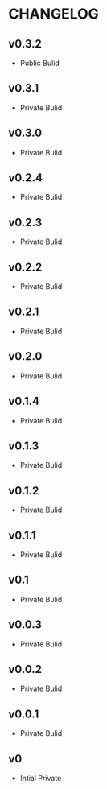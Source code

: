 # CHANGELOG

## v0.3.2

- Public Bulid

## v0.3.1

- Private Bulid

## v0.3.0

- Private Bulid

## v0.2.4

- Private Bulid

## v0.2.3

- Private Bulid

## v0.2.2

- Private Bulid

## v0.2.1

- Private Bulid

## v0.2.0

- Private Bulid

## v0.1.4

- Private Bulid

## v0.1.3

- Private Bulid

## v0.1.2

- Private Bulid

## v0.1.1

- Private Bulid

## v0.1

- Private Bulid

## v0.0.3

- Private Bulid

## v0.0.2

- Private Bulid

## v0.0.1

- Private Bulid

## v0

- Intial Private
